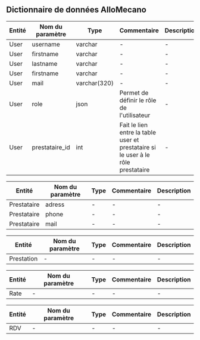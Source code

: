 ## Dictionnaire de données AlloMecano

Entité | Nom du paramètre | Type | Commentaire | Description |
-|-|-|-|-|
User | username | varchar |-|-|
User | firstname| varchar |-|-|
User | lastname | varchar |-|-|
User | firstname| varchar |-|-|
User | mail | varchar(320) |-|-|
User | role | json | Permet de définir le rôle de l'utilisateur |-|
User | prestataire_id | int | Fait le lien entre la table user et prestataire si le user à le rôle prestataire |-|

Entité | Nom du paramètre | Type | Commentaire | Description |
-|-|-|-|-|
Prestataire | adress |-|-|-|
Prestataire | phone |-|-|-|
Prestataire | mail |-|-|-|

Entité | Nom du paramètre | Type | Commentaire | Description |
-|-|-|-|-|
Prestation |-|-|-|-|

Entité | Nom du paramètre | Type | Commentaire | Description |
-|-|-|-|-|
Rate |-|-|-|-|

Entité | Nom du paramètre | Type | Commentaire | Description |
-|-|-|-|-|
RDV |-|-|-|-|